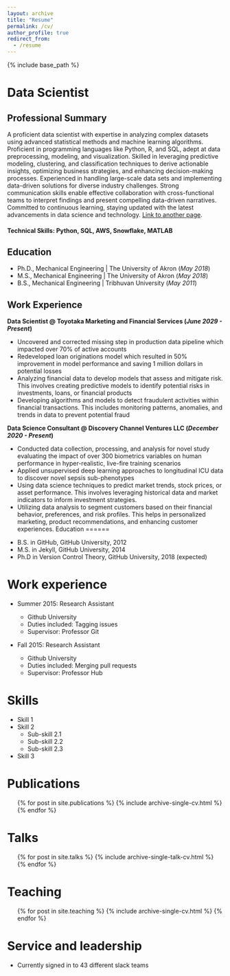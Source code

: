 ```yaml
---
layout: archive
title: "Resume"
permalink: /cv/
author_profile: true
redirect_from:
  - /resume
---
```


{% include base_path %}
# Data Scientist
<!-- # Sudip Adhikari <br> Data Scientist <br> <sup> [email](saathisudip@gmail.com) || +1 990 000 0000 || City, State <sup> <br> <sup>[Linkedin](https://www.linkedin.com/in/sudipadhikari1/)<sup> -->
## Professional Summary
A proficient data scientist with expertise in analyzing complex datasets using advanced statistical methods and machine learning algorithms. Proficient in programming languages like Python, R, and SQL, adept at data preprocessing, modeling, and visualization. Skilled in leveraging predictive modeling, clustering, and classification techniques to derive actionable insights, optimizing business strategies, and enhancing decision-making processes. Experienced in handling large-scale data sets and implementing data-driven solutions for diverse industry challenges. Strong communication skills enable effective collaboration with cross-functional teams to interpret findings and present compelling data-driven narratives. Committed to continuous learning, staying updated with the latest advancements in data science and technology.
[Link to another page](./another-page.html).
#### Technical Skills: Python, SQL, AWS, Snowflake, MATLAB

## Education
- Ph.D., Mechanical Engineering | The University of Akron (_May 2018_)								       		
- M.S., Mechanical Engineering | The University of Akron (_May 2018_)	 			        		
- B.S., Mechanical Engineering | Tribhuvan University (_May 2011_)

## Work Experience
**Data Scientist @ Toyotaka  Marketing and Financial Services (_June 2029 - Present_)**
- Uncovered and corrected missing step in production data pipeline which impacted over 70% of active accounts
- Redeveloped loan originations model which resulted in 50% improvement in model performance and saving 1 million dollars in potential losses
- Analyzing financial data to develop models that assess and mitigate risk. This involves creating predictive models to identify potential risks in investments, loans, or financial products
- Developing algorithms and models to detect fraudulent activities within financial transactions. This includes monitoring patterns, anomalies, and trends in data to prevent potential fraud

**Data Science Consultant @ Discovery Channel Ventures LLC (_December 2020 - Present_)**
- Conducted data collection, processing, and analysis for novel study evaluating the impact of over 300 biometrics variables on human performance in hyper-realistic, live-fire training scenarios
- Applied unsupervised deep learning approaches to longitudinal ICU data to discover novel sepsis sub-phenotypes
- Using data science techniques to predict market trends, stock prices, or asset performance. This involves leveraging historical data and market indicators to inform investment strategies.
- Utilizing data analysis to segment customers based on their financial behavior, preferences, and risk profiles. This helps in personalized marketing, product recommendations, and enhancing customer experiences.
Education
======
* B.S. in GitHub, GitHub University, 2012
* M.S. in Jekyll, GitHub University, 2014
* Ph.D in Version Control Theory, GitHub University, 2018 (expected)

Work experience
======
* Summer 2015: Research Assistant
  * Github University
  * Duties included: Tagging issues
  * Supervisor: Professor Git

* Fall 2015: Research Assistant
  * Github University
  * Duties included: Merging pull requests
  * Supervisor: Professor Hub
  
Skills
======
* Skill 1
* Skill 2
  * Sub-skill 2.1
  * Sub-skill 2.2
  * Sub-skill 2.3
* Skill 3

Publications
======
  <ul>{% for post in site.publications %}
    {% include archive-single-cv.html %}
  {% endfor %}</ul>
  
Talks
======
  <ul>{% for post in site.talks %}
    {% include archive-single-talk-cv.html %}
  {% endfor %}</ul>
  
Teaching
======
  <ul>{% for post in site.teaching %}
    {% include archive-single-cv.html %}
  {% endfor %}</ul>
  
Service and leadership
======
* Currently signed in to 43 different slack teams
